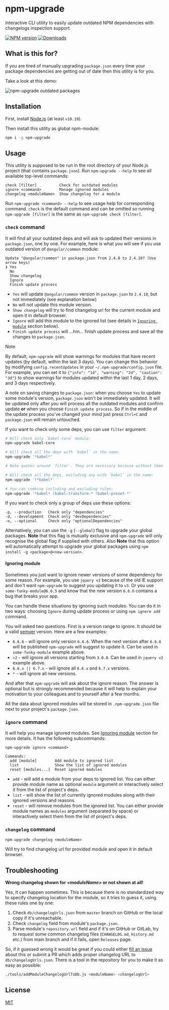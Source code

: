 # npm-upgrade
Interactive CLI utility to easily update outdated NPM dependencies with changelogs inspection support.

[![NPM version][npm-image]][npm-url] [![Downloads][downloads-image]][npm-url]

## What is this for?
If you are tired of manually upgrading `package.json` every time your package dependencies are getting out of date then this utility is for you.

Take a look at this demo:

![npm-upgrade outdated packages](https://cloud.githubusercontent.com/assets/302213/11168821/08311b90-8bb2-11e5-9a71-5da73682ed44.gif)

## Installation
First, install [Node.js](https://nodejs.org) (at least `v10.19`).

Then install this utility as global npm-module:
```sh
npm i -g npm-upgrade
```

## Usage
This utility is supposed to be run in the root directory of your Node.js project (that contains `package.json`).
Run `npm-upgrade --help` to see all available top-level commands:
```
check [filter]          Check for outdated modules
ignore <command>        Manage ignored modules
changelog <moduleName>  Show changelog for a module
```
Run `npm-upgrade <command> --help` to see usage help for corresponding command.
`check` is the default command and can be omitted so running `npm-upgrade [filter]` is the same as `npm-upgrade check [filter]`.

### `check` command
It will find all your outdated deps and will ask to updated their versions in `package.json`, one by one.
For example, here is what you will see if you use outdated version of `@angular/common` module:
```
Update "@angular/common" in package.json from 2.4.8 to 2.4.10? (Use arrow keys)
❯ Yes
  No
  Show changelog
  Ignore
  Finish update process
```
* `Yes` will update `@angular/common` version in `package.json` to `2.4.10`, but not immediately (see explanation below)
* `No` will not update this module version.
* `Show changelog` will try to find changelog url for the current module and open it in default browser.
* `Ignore` will add this module to the ignored list (see details in [`Ignoring module`](#ignoring-module) section below).
* `Finish update process` will ...hm... finish update process and save all the changes to `package.json`.

> [!NOTE]
> By default, `npm-upgrade` will show warnings for modules that have recent updates (by default, within the last 3 days). You can change this behavior by modifying `config.recentUpdates` in your `~/.npm-upgrade/config.json` file. For example, you can set it to `{"info": "1d", "warning": "2d", "caution": "3d"}` to show warnings for modules updated within the last 1 day, 2 days, and 3 days respectively.

A note on saving changes to `package.json`: when you choose `Yes` to update some module's version, `package.json` won't be immediately updated. It will be updated only after you will process all the outdated modules and confirm update **or** when you choose `Finish update process`. So if in the middle of the update process you've changed your mind just press `Ctrl+C` and `package.json` will remain untouched.

If you want to check only some deps, you can use `filter` argument:
```sh
# Will check only `babel-core` module:
npm-upgrade babel-core

# Will check all the deps with `babel` in the name:
npm-upgrade '*babel*'

# Note quotes around `filter`. They are necessary because without them bash may interpret `*` as wildcard character.

# Will check all the deps, excluding any with `babel` in the name:
npm-upgrade '!*babel*'

# You can combine including and excluding rules:
npm-upgrade '*babel* !babel-transform-* !babel-preset-*'
```

If you want to check only a group of deps use these options:
```
-p, --production   Check only "dependencies"
-d, --development  Check only "devDependencies"
-o, --optional     Check only "optionalDependencies"
```

Alternatively, you can use the `-g` (`--global`) flag to upgrade your global packages. **Note** that this flag is mutually exclusive and `npm-upgrade` will only recognise the global flag if supplied with others. Also **Note** that this option will automatically attempt to upgrade your global packages using `npm install -g <package>@<new-version>`.

#### Ignoring module
Sometimes you just want to ignore newer versions of some dependency for some reason. For example, you use `jquery v2` because of the old IE support and don't want `npm-upgrade` to suggest you updating it to `v3`. Or you use `some-funky-module@6.6.5` and know that the new version `6.6.6` contains a bug that breaks your app.

You can handle these situations by ignoring such modules. You can do it in two ways: choosing `Ignore` during update process or using `npm ignore add` command.

You will asked two questions. First is a version range to ignore. It should be a valid [semver](http://semver.org/) version. Here are a few examples:
* `6.6.6` - will ignore only version `6.6.6`. When the next version after `6.6.6` will be published `npm-upgrade` will suggest to update it. Can be used in `some-funky-module` example above.
* `>2` - will ignore all versions starting from `3.0.0`. Can be used in `jquery v2` example above.
* `6.6.x || 6.7.x` - will ignore all `6.6.x` and `6.7.x` versions.
* `*` - will ignore all new versions.

And after that `npm-upgrade` will ask about the ignore reason. The answer is optional but is strongly recommended because it will help to explain your motivation to your сolleagues and to yourself after a few months.

All the data about ignored modules will be stored in `.npm-upgrade.json` file next to your project's `package.json`.

### `ignore` command
It will help you manage ignored modules. See [Ignoring module](#ignoring-module) section for more details.
It has the following subcommands:
```
npm-upgrade ignore <command>

Commands:
  add [module]        Add module to ignored list
  list                Show the list of ignored modules
  reset [modules...]  Reset ignored modules
```
* `add` - will add a module from your deps to ignored list. You can either provide module name as optional `module` argument or interactively select it from the list of project's deps.
* `list` - will show the list of currently ignored modules along with their ignored versions and reasons.
* `reset` - will remove modules from the ignored list. You can either provide module names as `modules` argument (separated by space) or interactively select them from the list of project's deps.

### `changelog` command
```
npm-upgrade changelog <moduleName>
```
Will try to find changelog url for provided module and open it in default browser.

## Troubleshooting
**Wrong changelog shown for _\<moduleName\>_ or not shown at all!**

Yes, It can happen sometimes. This is because there is no standardized way to specify changelog location for the module, so it tries to guess it, using these rules one by one:

1. Check `db/changelogUrls.json` from `master` branch on GitHub or the local copy if it's unreachable.
2. Check `changelog` field from module's `package.json`.
3. Parse module's `repository.url` field and if it's on GitHub or GitLab, try to request some common changelog files (`CHANGELOG.md`, `History.md` etc.) from main branch and if it fails, open `Releases` page.

So, if it guessed wrong it would be great if you could either [fill an issue](../../issues/new) about this or submit a PR which adds proper changelog URL to `db/changelogUrls.json`. There is a tool in the repository for you to make it as easy as possible:
```sh
./tools/addModuleChangelogUrlToDb.js <moduleName> <changelogUrl>
```

## License

[MIT](LICENSE)

[downloads-image]: https://img.shields.io/npm/dt/npm-upgrade.svg
[npm-url]: https://www.npmjs.com/package/npm-upgrade
[npm-image]: https://img.shields.io/npm/v/npm-upgrade.svg
